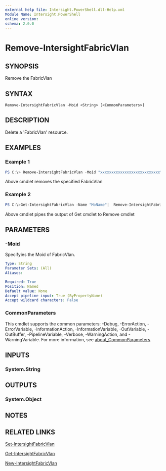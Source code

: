 ```yaml
---
external help file: Intersight.PowerShell.dll-Help.xml
Module Name: Intersight.PowerShell
online version:
schema: 2.0.0
---
```


# Remove-IntersightFabricVlan

## SYNOPSIS
Remove the FabricVlan

## SYNTAX

```
Remove-IntersightFabricVlan -Moid <String> [<CommonParameters>]
```

## DESCRIPTION
Delete a &apos;FabricVlan&apos; resource.

## EXAMPLES

### Example 1
```powershell
PS C:\> Remove-IntersightFabricVlan -Moid "xxxxxxxxxxxxxxxxxxxxxxxxxxx"
```
Above cmdlet removes the specified FabricVlan 

### Example 2
```powershell
PS C:\>Get-IntersightFabricVlan -Name "MoName"|  Remove-IntersightFabricVlan
```
Above cmdlet pipes the output of Get cmdlet to Remove cmdlet

## PARAMETERS

### -Moid
Specifyies the Moid of FabricVlan.

```yaml
Type: String
Parameter Sets: (All)
Aliases:

Required: True
Position: Named
Default value: None
Accept pipeline input: True (ByPropertyName)
Accept wildcard characters: False
```

### CommonParameters
This cmdlet supports the common parameters: -Debug, -ErrorAction, -ErrorVariable, -InformationAction, -InformationVariable, -OutVariable, -OutBuffer, -PipelineVariable, -Verbose, -WarningAction, and -WarningVariable. For more information, see [about_CommonParameters](http://go.microsoft.com/fwlink/?LinkID=113216).

## INPUTS

### System.String

## OUTPUTS

### System.Object
## NOTES

## RELATED LINKS

[Set-IntersightFabricVlan](./Set-IntersightFabricVlan.md)

[Get-IntersightFabricVlan](./Get-IntersightFabricVlan.md)

[New-IntersightFabricVlan](./New-IntersightFabricVlan.md)

